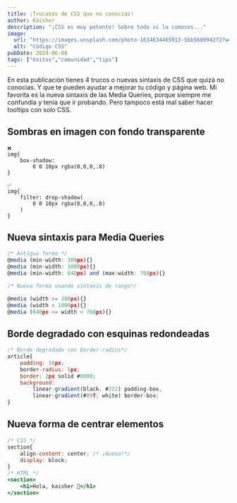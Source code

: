 ```yaml
---
title: ¡Trucasos de CSS que no conocias!
author: Kaisher
description: "¡CSS es muy potente! Sobre todo si lo comoces..."
image:
  url: "https://images.unsplash.com/photo-1634634465913-5bb5600942f2?w=500&auto=format&fit=crop&q=60&ixlib=rb-4.0.3&ixid=M3wxMjA3fDB8MHxzZWFyY2h8MTB8fGNzc3xlbnwwfHwwfHx8MA%3D%3D"
  alt: "Código CSS"
pubDate: 2024-06-08
tags: ["éxitos","comunidad","tips"]
---
```


En esta publicación tienes 4 trucos o nuevas sintaxis de CSS que quizá no conocias. Y que te pueden ayudar a mejorar tu código y página web.
Mi favorita es la nueva sintaxis de las Media Queries, porque siempre me confundia y tenia que ir probando.
Pero tampoco está mal saber hacer tooltips con solo CSS. 

## **Sombras en imagen con fondo transparente**
``` 
❌
img{
    box-shadow:
        0 0 10px rgba(0,0,0,.8)
}

✅
img{
    filter: drop-shadow(
        0 0 10px rgba(0,0,0,.8)
    )
}
 ```

## **Nueva sintaxis para Media Queries**

```jsx
/* Antigua forma */
@media (min-width: 300px){}
@media (min-width: 1000px){}
@media (min-width: 640px) and (max-width: 768px){}

/* Nueva forma usando sintaxis de rango*/

@media (width >= 300px){}
@media (width < 1000px){}
@media (640px <= width < 768px){}

```
## **Borde degradado con esquinas redondeadas**

```jsx
/* Borde degradado con border-radius*/
article{
    padding: 16px;
    border-radius: 5px;
    border: 2px solid #0000;
    background: 
        linear-gradient(black, #222) padding-box,
        linear-gradient(#09f, white) border-box;
}

```
## **Nueva forma de centrar elementos**

```jsx
/* CSS */
section{
    align-content: center; /* ¡Nuevo!*/
    display: block;
}
/* HTML */
<section>
    <h1>Hola, kaisher 👋</h1>
</section>

```